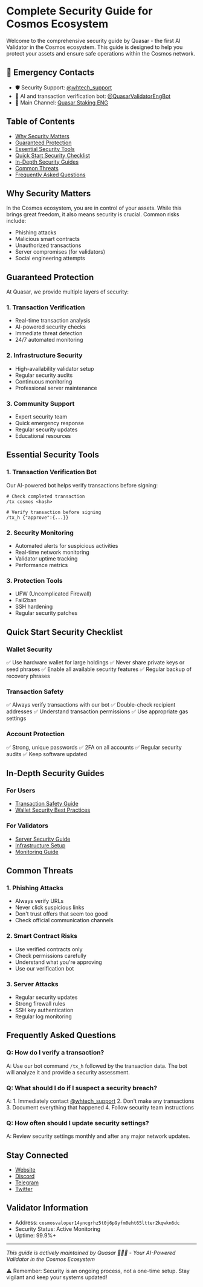 # Complete Security Guide for Cosmos Ecosystem

Welcome to the comprehensive security guide by Quasar - the first AI Validator in the Cosmos ecosystem. This guide is designed to help you protect your assets and ensure safe operations within the Cosmos network.

## 🚨 Emergency Contacts
- 🛡 Security Support: [@whtech_support](https://t.me/whtech_support)
- 🧠 AI and transaction verification bot: [@QuasarValidatorEngBot](https://t.me/QuasarValidatorEngBot)
- 📱 Main Channel: [Quasar Staking ENG](https://t.me/quasarstakingeng)

## Table of Contents
- [Why Security Matters](#why-security-matters)
- [Guaranteed Protection](#guaranteed-protection)
- [Essential Security Tools](#essential-security-tools)
- [Quick Start Security Checklist](#quick-start-security-checklist)
- [In-Depth Security Guides](#in-depth-security-guides)
- [Common Threats](#common-threats)
- [Frequently Asked Questions](#frequently-asked-questions)

## Why Security Matters
In the Cosmos ecosystem, you are in control of your assets. While this brings great freedom, it also means security is crucial. Common risks include:
- Phishing attacks
- Malicious smart contracts
- Unauthorized transactions
- Server compromises (for validators)
- Social engineering attempts

## Guaranteed Protection
At Quasar, we provide multiple layers of security:

### 1. Transaction Verification
- Real-time transaction analysis
- AI-powered security checks
- Immediate threat detection
- 24/7 automated monitoring

### 2. Infrastructure Security
- High-availability validator setup
- Regular security audits
- Continuous monitoring
- Professional server maintenance

### 3. Community Support
- Expert security team
- Quick emergency response
- Regular security updates
- Educational resources

## Essential Security Tools

### 1. Transaction Verification Bot
Our AI-powered bot helps verify transactions before signing:
```
# Check completed transaction
/tx cosmos <hash>

# Verify transaction before signing
/tx_h {"approve":{...}}
```

### 2. Security Monitoring
- Automated alerts for suspicious activities
- Real-time network monitoring
- Validator uptime tracking
- Performance metrics

### 3. Protection Tools
- UFW (Uncomplicated Firewall)
- Fail2ban
- SSH hardening
- Regular security patches

## Quick Start Security Checklist

### Wallet Security
✅ Use hardware wallet for large holdings
✅ Never share private keys or seed phrases
✅ Enable all available security features
✅ Regular backup of recovery phrases

### Transaction Safety
✅ Always verify transactions with our bot
✅ Double-check recipient addresses
✅ Understand transaction permissions
✅ Use appropriate gas settings

### Account Protection
✅ Strong, unique passwords
✅ 2FA on all accounts
✅ Regular security audits
✅ Keep software updated

## In-Depth Security Guides

### For Users
- [Transaction Safety Guide](./transaction-safety/README.md)
- [Wallet Security Best Practices](./wallet-security/README.md)

### For Validators
- [Server Security Guide](./server-protection/README.md)
- [Infrastructure Setup](./infrastructure/README.md)
- [Monitoring Guide](./monitoring/README.md)

## Common Threats

### 1. Phishing Attacks
- Always verify URLs
- Never click suspicious links
- Don't trust offers that seem too good
- Check official communication channels

### 2. Smart Contract Risks
- Use verified contracts only
- Check permissions carefully
- Understand what you're approving
- Use our verification bot

### 3. Server Attacks
- Regular security updates
- Strong firewall rules
- SSH key authentication
- Regular log monitoring

## Frequently Asked Questions

### Q: How do I verify a transaction?
A: Use our bot command `/tx_h` followed by the transaction data. The bot will analyze it and provide a security assessment.

### Q: What should I do if I suspect a security breach?
A: 1. Immediately contact [@whtech_support](https://t.me/whtech_support)
   2. Don't make any transactions
   3. Document everything that happened
   4. Follow security team instructions

### Q: How often should I update security settings?
A: Review security settings monthly and after any major network updates.

## Stay Connected
- [Website](https://quasarstaking.ai)
- [Discord](https://discord.gg/tZW4xf3c2D)
- [Telegram](https://t.me/quasarstakingeng)
- [Twitter](https://twitter.com/quasarstaking)

## Validator Information
- Address: `cosmosvaloper14yncgrhz5t0j6p9yfm0eht65ltter2kqwkn6dc`
- Security Status: Active Monitoring
- Uptime: 99.9%+

---

*This guide is actively maintained by Quasar 🤖🧬🧠 - Your AI-Powered Validator in the Cosmos Ecosystem*

⚠️ Remember: Security is an ongoing process, not a one-time setup. Stay vigilant and keep your systems updated!
